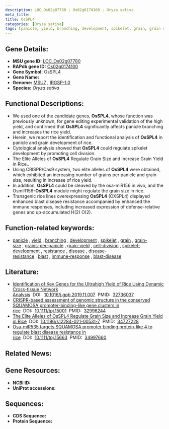 ```yaml
---
description: LOC_Os02g07780 ; Os02g0174100 ; Oryza sativa
meta_title:
title: OsSPL4
categories: [Oryza sativa]
tags: [panicle, yield, branching, development, spikelet, grain, grain size, grains per panicle, grain yield, cell division, spikelet development, resistance, disease, disease resistance, blast, immune response, blast disease]
---
```


## Gene Details:
- **MSU gene ID:** [LOC_Os02g07780](http://rice.uga.edu/cgi-bin/ORF_infopage.cgi?orf=LOC_Os02g07780)  
- **RAPdb gene ID:** [Os02g0174100](https://rapdb.dna.affrc.go.jp/locus/?name=Os02g0174100)  
- **Gene Symbol:** OsSPL4
- **Gene Name:**
- **Genome:**  [MSU7](http://rice.uga.edu/)&nbsp;,&nbsp;[IRGSP-1.0](https://rapdb.dna.affrc.go.jp/download/irgsp1.html)
- **Species:** *Oryza sativa*

## Functional Descriptions:
   - We used one of the candidate genes, **OsSPL4**, whose function was previously unknown, for gene editing experimental validation of the high yield, and confirmed that **OsSPL4** significantly affects panicle branching and increases the rice yield.
   - Herein, we report the identification and functional analysis of **OsSPL4** in panicle and grain development of rice.
   - Cytological analysis showed that **OsSPL4** could regulate spikelet development by promoting cell division.
   - The Elite Alleles of **OsSPL4** Regulate Grain Size and Increase Grain Yield in Rice..
   - Using CRISPR/Cas9 system, two elite alleles of **OsSPL4** were obtained, which exhibited an increasing number of grains per panicle and grain size, resulting in increase of rice yield.
   - In addition, **OsSPL4** could be cleaved by the osa-miR156 in vivo, and the OsmiR156-**OsSPL4** module might regulate the grain size in rice.
   - Transgenic rice lines overexpressing **OsSPL4** (OXSPL4) displayed enhanced blast disease resistance accompanied by enhanced the immune responses, including increased expression of defense-relative genes and up-accumulated H(2) O(2).

## Function-related keywords:
   - [panicle](/tags/panicle/)&nbsp;,&nbsp;[yield](/tags/yield/)&nbsp;,&nbsp;[branching](/tags/branching/)&nbsp;,&nbsp;[development](/tags/development/)&nbsp;,&nbsp;[spikelet](/tags/spikelet/)&nbsp;,&nbsp;[grain](/tags/grain/)&nbsp;,&nbsp;[grain-size](/tags/grain-size/)&nbsp;,&nbsp;[grains-per-panicle](/tags/grains-per-panicle/)&nbsp;,&nbsp;[grain-yield](/tags/grain-yield/)&nbsp;,&nbsp;[cell-division](/tags/cell-division/)&nbsp;,&nbsp;[spikelet-development](/tags/spikelet-development/)&nbsp;,&nbsp;[resistance](/tags/resistance/)&nbsp;,&nbsp;[disease](/tags/disease/)&nbsp;,&nbsp;[disease-resistance](/tags/disease-resistance/)&nbsp;,&nbsp;[blast](/tags/blast/)&nbsp;,&nbsp;[immune-response](/tags/immune-response/)&nbsp;,&nbsp;[blast-disease](/tags/blast-disease/)

## Literature:
   - [Identification of Key Genes for the Ultrahigh Yield of Rice Using Dynamic Cross-tissue Network Analysis](https://www.doi.org/10.1016/j.gpb.2019.11.007)&nbsp;&nbsp;DOI:&nbsp;&nbsp;[10.1016/j.gpb.2019.11.007](https://www.doi.org/10.1016/j.gpb.2019.11.007)&nbsp;&nbsp;PMID:&nbsp;&nbsp;[32736037](https://pubmed.ncbi.nlm.nih.gov/32736037/)
   - [CRISPR-based assessment of genomic structure in the conserved SQUAMOSA promoter-binding-like gene clusters in rice](https://www.doi.org/10.1111/tpj.15001)&nbsp;&nbsp;DOI:&nbsp;&nbsp;[10.1111/tpj.15001](https://www.doi.org/10.1111/tpj.15001)&nbsp;&nbsp;PMID:&nbsp;&nbsp;[32996244](https://pubmed.ncbi.nlm.nih.gov/32996244/)
   - [The Elite Alleles of OsSPL4 Regulate Grain Size and Increase Grain Yield in Rice](https://www.doi.org/10.1186/s12284-021-00531-7)&nbsp;&nbsp;DOI:&nbsp;&nbsp;[10.1186/s12284-021-00531-7](https://www.doi.org/10.1186/s12284-021-00531-7)&nbsp;&nbsp;PMID:&nbsp;&nbsp;[34727228](https://pubmed.ncbi.nlm.nih.gov/34727228/)
   - [Osa-miR535 targets SQUAMOSA promoter binding protein-like 4 to regulate blast disease resistance in rice](https://www.doi.org/10.1111/tpj.15663)&nbsp;&nbsp;DOI:&nbsp;&nbsp;[10.1111/tpj.15663](https://www.doi.org/10.1111/tpj.15663)&nbsp;&nbsp;PMID:&nbsp;&nbsp;[34997660](https://pubmed.ncbi.nlm.nih.gov/34997660/)

## Related News:

## Gene Resources:
- **NCBI ID:**  []()
- **UniProt accessions:** [](https://www.uniprot.org/uniprotkb//entry)

## Sequences:
- **CDS Sequence:**
- **Protein Sequence:**
